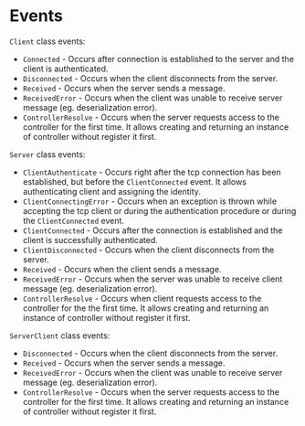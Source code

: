 # Events

`Client` class events:
- `Connected` - Occurs after connection is established to the server and the client is authenticated.
- `Disconnected` - Occurs when the client disconnects from the server.
- `Received` - Occurs when the server sends a message.
- `ReceivedError` - Occurs when the client was unable to receive server message (eg. deserialization error).
- `ControllerResolve` - Occurs when the server requests access to the controller for the first time. It allows creating and returning an instance of controller without register it first.

`Server` class events:
- `ClientAuthenticate` - Occurs right after the tcp connection has been established, but before the `ClientConnected` event. It allows authenticating client and assigning the identity.
- `ClientConnectingError` - Occurs when an exception is thrown while accepting the tcp client or during the authentication procedure or during the `ClientConnected` event.
- `ClientConnected` - Occurs after the connection is established and the client is successfully authenticated.
- `ClientDisconnected` - Occurs when the client disconnects from the server.
- `Received` - Occurs when the client sends a message.
- `ReceivedError` - Occurs when the server was unable to receive client message (eg. deserialization error).
- `ControllerResolve` - Occurs when client requests access to the controller for the the first time. It allows creating and returning an instance of controller without register it first.

`ServerClient` class events:
- `Disconnected` - Occurs when the client disconnects from the server.
- `Received` - Occurs when the server sends a message.
- `ReceivedError` - Occurs when the client was unable to receive server message (eg. deserialization error).
- `ControllerResolve` - Occurs when the server requests access to the controller for the first time. It allows creating and returning an instance of controller without register it first.
